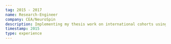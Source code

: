 ```yaml
---
tag: 2015 - 2017
name: Research-Engineer
company: CEA/NeuroSpin
description: Implementing my thesis work on international cohorts using high performance cluster for the Human Brain Project.
timestamp: 2015
type: experience
---
```


